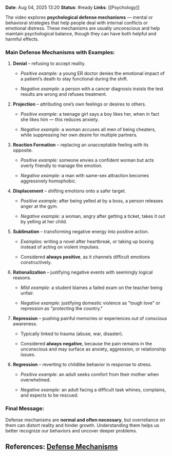 **Date**: Aug 04, 2025 13:20
**Status**: #ready 
**Links**: [[Psychology]]

The video explores **psychological defense mechanisms** — mental or behavioral strategies that help people deal with internal conflicts or emotional distress. These mechanisms are usually unconscious and help maintain psychological balance, though they can have both helpful and harmful effects.

### Main Defense Mechanisms with Examples:

1. **Denial** – refusing to accept reality.
    
    - _Positive example:_ a young ER doctor denies the emotional impact of a patient’s death to stay functional during the shift.
        
    - _Negative example:_ a person with a cancer diagnosis insists the test results are wrong and refuses treatment.
        
2. **Projection** – attributing one’s own feelings or desires to others.
    
    - _Positive example:_ a teenage girl says a boy likes her, when in fact she likes him — this reduces anxiety.
        
    - _Negative example:_ a woman accuses all men of being cheaters, while suppressing her own desire for multiple partners.
        
3. **Reaction Formation** – replacing an unacceptable feeling with its opposite.
    
    - _Positive example:_ someone envies a confident woman but acts overly friendly to manage the emotion.
        
    - _Negative example:_ a man with same-sex attraction becomes aggressively homophobic.
        
4. **Displacement** – shifting emotions onto a safer target.
    
    - _Positive example:_ after being yelled at by a boss, a person releases anger at the gym.
        
    - _Negative example:_ a woman, angry after getting a ticket, takes it out by yelling at her child.
        
5. **Sublimation** – transforming negative energy into positive action.
    
    - _Examples:_ writing a novel after heartbreak, or taking up boxing instead of acting on violent impulses.
        
    - Considered **always positive**, as it channels difficult emotions constructively.
        
6. **Rationalization** – justifying negative events with seemingly logical reasons.
    
    - _Mild example:_ a student blames a failed exam on the teacher being unfair.
        
    - _Negative example:_ justifying domestic violence as "tough love" or repression as "protecting the country."
        
7. **Repression** – pushing painful memories or experiences out of conscious awareness.
    
    - Typically linked to trauma (abuse, war, disaster).
        
    - Considered **always negative**, because the pain remains in the unconscious and may surface as anxiety, aggression, or relationship issues.
        
8. **Regression** – reverting to childlike behavior in response to stress.
    
    - _Positive example:_ an adult seeks comfort from their mother when overwhelmed.
        
    - _Negative example:_ an adult facing a difficult task whines, complains, and expects to be rescued.
        

### Final Message:

Defense mechanisms are **normal and often necessary**, but overreliance on them can distort reality and hinder growth. Understanding them helps us better recognize our behaviors and uncover deeper problems.

## References: [Defense Mechanisms](https://youtu.be/1kObeSWGXa4?si=4D-FYysl-koYBPr8)